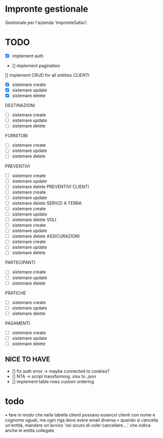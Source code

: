 # Impronte gestionale

Gestionale per l'azienda 'ImpronteSafari'.

# TODO
* [x] implement auth
* [] implement pagination

[] implement CRUD for all entities
CLIENTI
* [x]  sistemare create
* [x]  sistemare update
* [x] sistemare delete

DESTINAZIONI
* [ ]  sistemare create
* [ ]  sistemare update
* [ ] sistemare delete

FORNITORI
* [ ]  sistemare create
* [ ]  sistemare update
* [ ] sistemare delete

PREVENTIVI
* [ ]  sistemare create
* [ ]  sistemare update
* [ ] sistemare delete
PREVENTIVI CLIENTI
* [ ]  sistemare create
* [ ]  sistemare update
* [ ] sistemare delete
SERVIZI A TERRA
* [ ]  sistemare create
* [ ]  sistemare update
* [ ] sistemare delete
VOLI
* [ ]  sistemare create
* [ ]  sistemare update
* [ ] sistemare delete
ASSICURAZIONI
* [ ]  sistemare create
* [ ]  sistemare update
* [ ] sistemare delete

PARTECIPANTI
* [ ]  sistemare create
* [ ]  sistemare update
* [ ]  sistemare delete

PRATICHE
* [ ]  sistemare create
* [ ]  sistemare update
* [ ]  sistemare delete

PAGAMENTI
* [ ]  sistemare create
* [ ]  sistemare update
* [ ] sistemare delete

## NICE TO HAVE 
* [] fix auth error -> maybe connected to cookies?
* [] NTA -> script transforming .xlsx to .json
* [] implement table rows custom ordering

# todo
• fare in modo che nella tabella clienti possano essercxi clienti con nome e cognome uguali, ma ogni riga deve avere email diversa
• quando si cancella un'entità, mandare un'avviso 'sei sicuro di voler cancellare....' che indica anche le entità collegate